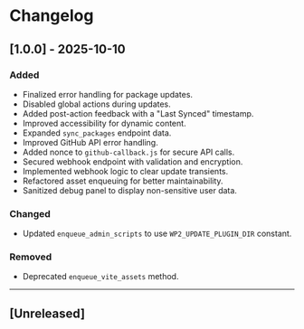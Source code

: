 # Changelog

## [1.0.0] - 2025-10-10
### Added
- Finalized error handling for package updates.
- Disabled global actions during updates.
- Added post-action feedback with a "Last Synced" timestamp.
- Improved accessibility for dynamic content.
- Expanded `sync_packages` endpoint data.
- Improved GitHub API error handling.
- Added nonce to `github-callback.js` for secure API calls.
- Secured webhook endpoint with validation and encryption.
- Implemented webhook logic to clear update transients.
- Refactored asset enqueuing for better maintainability.
- Sanitized debug panel to display non-sensitive user data.

### Changed
- Updated `enqueue_admin_scripts` to use `WP2_UPDATE_PLUGIN_DIR` constant.

### Removed
- Deprecated `enqueue_vite_assets` method.

---

## [Unreleased]
